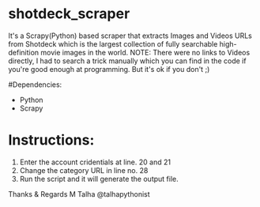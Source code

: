 # shotdeck_scraper
It's a Scrapy(Python) based scraper that extracts Images and Videos URLs from Shotdeck which is the largest collection of fully searchable high-definition movie images in the world.
NOTE: There were no links to Videos directly, I had to search a trick manually which you can find in the code if you're good enough at programming. But it's ok if you don't ;)

#Dependencies:
- Python
- Scrapy

# Instructions: 
1) Enter the account cridentials at line. 20 and 21
2) Change the category URL in line no. 28
3) Run the script and it will generate the output file.

Thanks & Regards
M Talha
@talhapythonist

